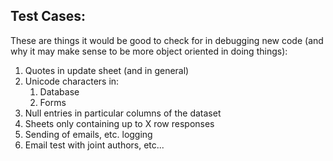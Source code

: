 ## Test Cases:

These are things it would be good to check for in debugging new code (and why it may make sense to be more object oriented in doing things): 

1. Quotes in update sheet (and in general)
2. Unicode characters in:
   1. Database
   2. Forms
3. Null entries in particular columns of the dataset
4. Sheets only containing up to X row responses
5. Sending of emails, etc. logging
6. Email test with joint authors, etc... 
